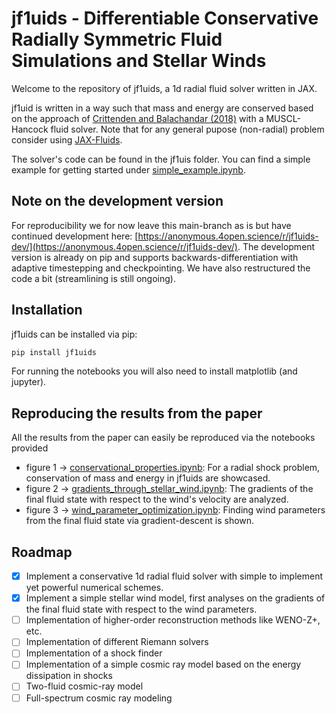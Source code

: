 # jf1uids - Differentiable Conservative Radially Symmetric Fluid Simulations and Stellar Winds

Welcome to the repository of jf1uids, a 1d radial fluid solver written in JAX.

jf1uid is written in a way such that mass and energy are conserved based on the approach of [Crittenden and Balachandar (2018)](https://doi.org/10.1007/s00193-017-0784-y) with a MUSCL-Hancock fluid solver. Note that for any general pupose (non-radial) problem consider using [JAX-Fluids](https://github.com/tumaer/JAXFLUIDS).

The solver's code can be found in the jf1uis folder. You can find a simple example for getting
started under [simple_example.ipynb](simple_example.ipynb).

## Note on the development version
For reproducibility we for now leave this main-branch as is but have continued development here: [https://anonymous.4open.science/r/jf1uids-dev/](https://anonymous.4open.science/r/jf1uids-dev/). The development version is already on pip and supports backwards-differentiation with adaptive timestepping and checkpointing. We have also restructured the code a bit (streamlining is still ongoing).

## Installation
jf1uids can be installed via pip:

```bash
pip install jf1uids
```

For running the notebooks you will also need to install matplotlib (and jupyter).

## Reproducing the results from the paper

All the results from the paper can easily be reproduced via the notebooks provided

- figure 1 &rarr; [conservational_properties.ipynb](notebooks/conservational_properties.ipynb): For a radial shock problem, conservation of mass and energy in jf1uids are showcased.
- figure 2 &rarr; [gradients_through_stellar_wind.ipynb](notebooks/gradients_through_stellar_wind.ipynb): The gradients of the final fluid state with respect to the wind's velocity are analyzed.
- figure 3 &rarr; [wind_parameter_optimization.ipynb](notebooks/wind_parameter_optimization.ipynb): Finding wind parameters from the final fluid state via
gradient-descent is shown.

## Roadmap

- [x] Implement a conservative 1d radial fluid solver with simple to implement yet powerful numerical schemes.
- [x] Implement a simple stellar wind model, first analyses on the gradients of the final fluid state with respect to the wind parameters.
- [ ] Implementation of higher-order reconstruction methods like WENO-Z+, etc. 
- [ ] Implementation of different Riemann solvers
- [ ] Implementation of a shock finder
- [ ] Implementation of a simple cosmic ray model based on the energy dissipation in shocks
- [ ] Two-fluid cosmic-ray model
- [ ] Full-spectrum cosmic ray modeling
